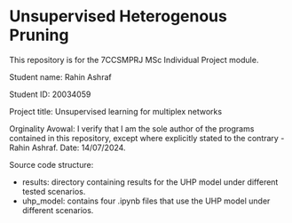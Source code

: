# Unsupervised Heterogenous Pruning

This repository is for the 7CCSMPRJ MSc Individual Project module.

Student name: Rahin Ashraf

Student ID: 20034059

Project title: Unsupervised learning for multiplex networks

Orginality Avowal: I verify that I am the sole author of the programs contained in this repository, except where explicitly stated to the contrary - Rahin Ashraf. Date: 14/07/2024.

Source code structure:
- results: directory containing results for the UHP model under different tested scenarios.
- uhp_model: contains four .ipynb files that use the UHP model under different scenarios.
